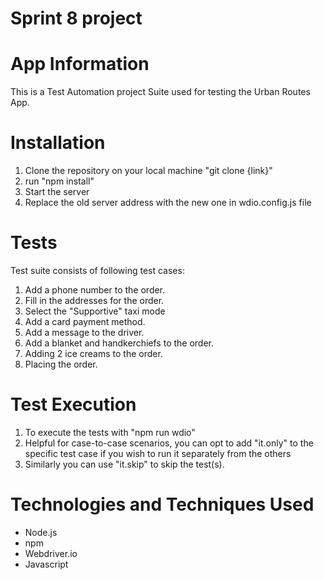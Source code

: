 # Sprint 8 project

# App Information
This is a Test Automation project Suite used for testing the Urban Routes App.


# Installation

1. Clone the repository on your local machine "git clone {link}"
2. run "npm install"
3. Start the server
4. Replace the old server address with the new one in wdio.config.js file

# Tests
Test suite consists of following test cases:

1. Add a phone number to the order.
2. Fill in the addresses for the order. 
3. Select the "Supportive" taxi mode 
4. Add a card payment method. 
5. Add a message to the driver. 
6. Add a blanket and handkerchiefs to the order. 
7. Adding 2 ice creams to the order. 
8. Placing the order. 

# Test Execution
1. To execute the tests with "npm run wdio"
2. Helpful for case-to-case scenarios, you can opt to add "it.only" to the specific test case if you wish to run it separately from the others
3. Similarly you can use "it.skip" to skip the test(s).

# Technologies and Techniques Used

- Node.js
- npm
- Webdriver.io
- Javascript

